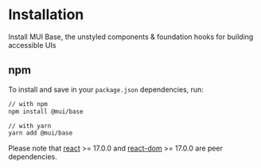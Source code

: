 # Installation

<p class="description">Install MUI Base, the unstyled components & foundation hooks for building accessible UIs</p>

## npm

To install and save in your `package.json` dependencies, run:

```sh
// with npm
npm install @mui/base

// with yarn
yarn add @mui/base
```

<!-- #react-peer-version -->

Please note that [react](https://www.npmjs.com/package/react) >= 17.0.0 and [react-dom](https://www.npmjs.com/package/react-dom) >= 17.0.0 are peer dependencies.
